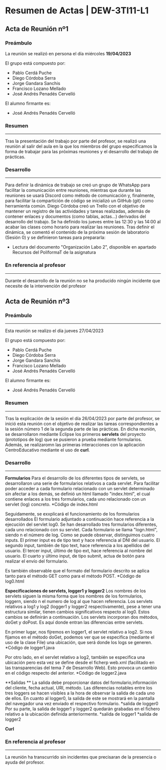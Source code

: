 # Resumen de Actas | DEW-3TI11-L1

## Acta de Reunión nº1

### Preámbulo

La reunión se realizó en persona el día miércoles **19/04/2023**

El grupo está compuesto por:
- Pablo Cerdá Puche
- Diego Córdoba Serra
- Jorge Gandara Sanchis
- Francisco Lozano Mellado
- José Andrés Penadés Cervelló

El alumno firmante es:
- José Andrés Penadés Cervelló

### Resumen
---
Tras la presentación del trabajo por parte del profesor, se realizó una reunión al salir del aula en la que los miembros del grupo especificamos la forma de trabajar
para las próximas reuniones y el desarrollo del trabajo de prácticas. 

### Desarrollo
---
Para definir la dinámica de trabajo se creó un grupo de WhatsApp para facilitar la comunicación entre reuniones, mientras que durante las reuniones se usará Discord 
como método de comunicación y, finalmente, para facilitar la compartición de código se inicializó un GitHub (git) como herramienta común. 
Diego Córdoba creó un Trello con el objetivo de mantener un registro de las actividades y tareas realizadas, además de contener enlaces y documentos (como tablas, 
actas...) derivados del desarrollo del trabajo. 
Se ha definido los jueves entre las 12:30 y las 14:00 al acabar las clases como horario para realizar las reuniones. 
Tras definir el dinámica, se comentó el contenido de la próxima sesión de laboratorio (Sesión 0) y se definieron tareas para prepararla:
- Lectura del documento "Organización Labo 2", disponible en apartado Recursos del PoliformaT de la asignatura

### En referencia al profesor
----
Durante el desarrollo de la reunión no se ha producido ningún incidente que necesite de la intervención del profesor


## Acta de Reunión nº3

### Preámbulo
----
Esta reunión se realizo el día jueves 27/04/2023

El grupo está compuesto por:
- Pablo Cerdá Puche
- Diego Córdoba Serra
- Jorge Gandara Sanchis
- Francisco Lozano Mellado
- José Andrés Penadés Cervelló

El alumno firmante es:
- José Andrés Penadés Cervelló

### Resumen
---
Tras la explicación de la sesión el día 26/04/2023 por parte del profesor, se inició esta reunión con el objetivo de realizar las tareas correspondientes a la 
sesión número 1 de la segunda parte de las prácticas. En dicha reunión, se desarrollaron mediante Eclipse los primeros **servlets** del proyecto (prototipos 
de log) que se  pusieron a prueba mediante formularios. Además, se realizaromn las primeras interacciones con la aplicación CentroEducativo mediante el uso 
de **curl**. 

### Desarrollo
---
**Formularios**
Para el desarrollo de los diferentes tipos de servlets, se desarrollaron una serie de formularios relativos a cada servlet. Para facilitar poder acceder a cada 
formulario relacionado con un servlet determinado sin afectar a los demás, se definió un html llamado "index.html", el cual contiene enlaces a los tres formularios, 
cada uno relacionado con un servlet (log) concreto. 
*Código de index.html

Seguidamente, se exxplicará el funcionamiento de los formularios desarrollados
El formulario adjuntado a continuación hace referencia a la ejecución del servlet log0. Se han desarrollado tres formularios diferentes, cada uno relacionado con 
su servlet. Cada formulario se llama "logn.html", siendo n el número de log. Como se puede observar, distinguimos cuatro inputs. 
El primer input es de tipo text y hace referencia al DNI del usuario. 
El segundo input, también de tipo text, hace referencia a los apellidos del usuario.
El tercer input, último de tipo ext, hace referencia al nombre del usuario.
El cuarto y último input, de tipo submit, actua de botón para realizar el envío del formulario. 

Es también observable que el formato del formulario descrito se aplica tanto para el método GET como para el método POST. 
*Código de log0.html

**Especificaciones de servlets, logger1 y logger2**
Los nombres de los servlets siguen la misma forma que los nombres de los formularios, loggern, siendo n el numero de log al que hacen referencia. Los servlets 
relativos a log1 y log2 (logger1 y logger2 respectivamente), pese a tener una estructura similar, tienen cambios significativos respecto al log0. Estos cambios
se definirán a continuación.
Los servlets incorporan dos métodos, doGet y doPost. Es aquí donde entran las diferencias entre servlets.  

En primer lugar, nos fijremos en logger1, el servlet relativo a log2. Si nos fijamos en el método doGet, podemos ver que se especifica
(mediante el uso de la clase File) una ubicación, que será donde los logs se generen. 
*Código de logger1.java

Por otro lado, en el servlet relativo a log2, también se especifica una ubicación pero esta vez se define desde el ficherp web.xml (facilitado en las 
transparencias del tema 7 de Desarrollo Web). Esto provoca un cambio en el código respecto del anterior. 
*Código de logger2.java

**Salidas **
La salida debe proporcionar datos del formulario,información del cliente, fecha actual, URI, método. Las diferencias notables entre los tres loggers se hacen 
visibles a la hora de observar la salida de cada uno de ellos.
En cuanto al logger0, la salida de este se mostrará en la pantalla del navegador una vez enviado el respectivo formulario. 
*salida de logger0
Por su parte, la salida de logger1 y logger2 quedarán grabadas en el fichero relativo a la ubicación definida anteriormente. 
*salida de logger1
*salida de logger2

**Curl**

### En referencia al profesor
---
La reunión ha transcurrido sin incidentes que precisaran de la presencia o ayuda del profesor.

